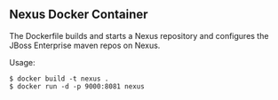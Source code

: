 ## Nexus Docker Container

The Dockerfile builds and starts a Nexus repository and configures the JBoss Enterprise maven repos on Nexus.

Usage:
```
$ docker build -t nexus .
$ docker run -d -p 9000:8081 nexus
```
